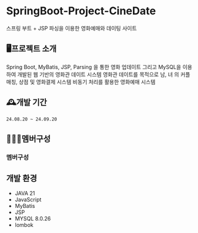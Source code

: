 SpringBoot-Project-CineDate
=============
스프링 부트 + JSP 파싱을 이용한 영화예매와 데이팅 사이트

🖥️프로젝트 소개
-------------
Spring Boot, MyBatis, JSP, Parsing 을 통한 영화 업데이트 그리고 MySQL을 이용하여 개발된 웹 기반의 영화관 데이트 시스템
영화관 데이트를 목적으로 남, 녀 의 커플 매칭, 상점 및 영화결제 시스템
비동기 처리를 활용한 영화예매 시스템

🕰️개발 기간
-------------
```24.08.20 ~ 24.09.20```

🧑‍🤝‍🧑멤버구성
-------------



<h3>멤버구성</h3>

개발 환경
-------------
<ul>
	<li>JAVA 21</li>
	<li>JavaScript</li>
  <li>MyBatis</li>
  <li>JSP</li>
  <li>MYSQL 8.0.26</li>
  <li>lombok</li>
</ul>
